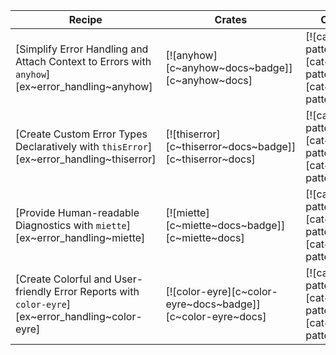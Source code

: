 | Recipe | Crates | Categories |
|--------|--------|------------|
| [Simplify Error Handling and Attach Context to Errors with `anyhow`][ex~error_handling~anyhow] | [![anyhow][c~anyhow~docs~badge]][c~anyhow~docs] | [![cat~rust-patterns][cat~rust-patterns~badge]][cat~rust-patterns] |
| [Create Custom Error Types Declaratively with `thisError`][ex~error_handling~thiserror] | [![thiserror][c~thiserror~docs~badge]][c~thiserror~docs] | [![cat~rust-patterns][cat~rust-patterns~badge]][cat~rust-patterns] |
| [Provide Human-readable Diagnostics with `miette`][ex~error_handling~miette] | [![miette][c~miette~docs~badge]][c~miette~docs] | [![cat~rust-patterns][cat~rust-patterns~badge]][cat~rust-patterns] |
| [Create Colorful and User-friendly Error Reports with `color-eyre`][ex~error_handling~color-eyre] | [![color-eyre][c~color-eyre~docs~badge]][c~color-eyre~docs] | [![cat~rust-patterns][cat~rust-patterns~badge]][cat~rust-patterns] |
